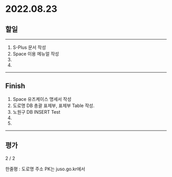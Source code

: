 # 2022.08.23

## 할일

------

1. S-Plus 문서 작성
2. Space 이용 메뉴얼 작성
3. 
4. 








------

## Finish

1. Space 유즈케이스 명세서 작성
2. 도로명 DB 총괄 표제부, 표제부 Table 작성.
3. 노원구 DB INSERT Test
4. 
5. 


------

## 평가

  2 / 2

한줄평 : 도로명 주소 PK는 juso.go.kr에서